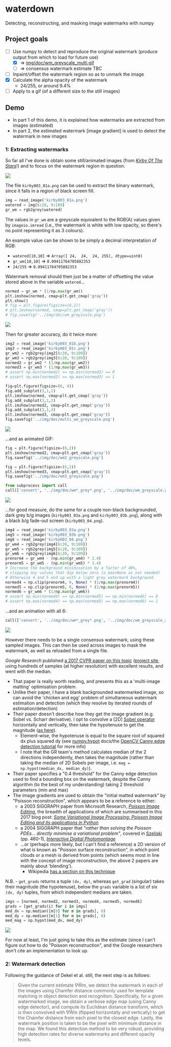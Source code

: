 # waterdown

Detecting, reconstructing, and masking image watermarks with numpy

## Project goals

- [ ] Use numpy to detect and reproduce the original watermark (produce output from which to load for future use)
  - [x] ⇒ [img/doc/wm_greyscale_multi.gif](img/doc/wm_greyscale_multi.gif)
  - [ ] ⇒ consensus watermark estimate TBC
- [ ] Inpaint/offset the watermark region so as to unmark the image
- [x] Calculate the alpha opacity of the watermark
  - 24/255, or around 9.4%
- [ ] Apply to a gif (of a different size to the still images)

## Demo

- In part 1 of this demo, it is explained how watermarks are extracted from images (estimated)
- In part 2, the estimated watermark [image gradient] is used to detect the watermark in new images

### 1: Extracting watermarks

So far all I've done is obtain some still/animated images (from
[_Kirby Of The Stars_](https://en.wikipedia.org/wiki/Kirby_of_the_Stars)!)
and to focus on the watermark region in question.

![](img/kirby003_01a.png)

The file `kirby003_01a.png` can be used to extract the binary watermark,
since it falls in a region of black screen fill.

```py
img = read_image('kirby003_01a.png')
watered = img[6:20, 9:109]
gr_wm = rgb2grey(watered)
```

The values in `gr_wm` are a greyscale equivalent to the RGB(A) values
given by `imageio.imread` (i.e., the watermark is white with low opacity,
so there's no point representing it as 3 colours).

An example value can be shown to be simply a decimal interpretation of RGB:

- `watered[10,10]` ⇒ `Array([ 24,  24,  24, 255], dtype=uint8)`
- `gr_wm[10,10]` ⇒ `0.09411764705882353`
- `24/255` ⇒ `0.09411764705882353`

Watermark removal should then just be a matter of offsetting the value stored
above in the variable `watered`...

```py
normed = gr_wm * (1/np.max(gr_wm))
plt.imshow(normed, cmap=plt.get_cmap('gray'))
plt.show()
# fig = plt.figure(figsize=(6,2))
# plt.imshow(normed, cmap=plt.get_cmap('gray'))
# fig.savefig('../img/doc/wm_greyscale.png')
```

![](img/doc/wm_greyscale.png)

Then for greater accuracy, do it twice more:

```py
img2 = read_image('kirby003_01b.png')
img3 = read_image('kirby003_01c.png')
gr_wm2 = rgb2grey(img2[6:20, 9:109])
gr_wm3 = rgb2grey(img3[6:20, 9:109])
normed2 = gr_wm2 * (1/np.max(gr_wm2))
normed3 = gr_wm3 * (1/np.max(gr_wm3))
# assert np.min(normed2) == np.min(normed3) == 0
# assert np.max(normed2) == np.max(normed3) == 1

fig=plt.figure(figsize=(6, 4))
fig.add_subplot(3,1,1)
plt.imshow(normed, cmap=plt.get_cmap('gray'))
fig.add_subplot(3,1,2)
plt.imshow(normed2, cmap=plt.get_cmap('gray'))
fig.add_subplot(3,1,3)
plt.imshow(normed3, cmap=plt.get_cmap('gray'))
fig.savefig('../img/doc/multi_wm_greyscale.png')
```

![](img/doc/multi_wm_greyscale.png)

...and as animated GIF:

```py
fig = plt.figure(figsize=(6,2))
plt.imshow(normed2, cmap=plt.get_cmap('gray'))
fig.savefig('../img/doc/wm2_greyscale.png')

fig = plt.figure(figsize=(6,2))
plt.imshow(normed3, cmap=plt.get_cmap('gray'))
fig.savefig('../img/doc/wm3_greyscale.png')

from subprocess import call
call(['convert', '../img/doc/wm*_grey*.png', '../img/doc/wm_greyscale.gif'])
```

![](img/doc/wm_greyscale_multi.gif)

...for good measure, do the same for a couple non-black backgrounded,
dark grey b/g images (`kirby003_03a.png` and `kirby003_03b.png`),
along with a black b/g fade-out screen (`kirby003_04.png`).

```py
img4 = read_image('kirby003_03a.png')
img5 = read_image('kirby003_03b.png')
img6 = read_image('kirby003_04.png')
gr_wm4 = rgb2grey(img4[6:20, 9:109])
gr_wm5 = rgb2grey(img5[6:20, 9:109])
gr_wm6 = rgb2grey(img6[6:20, 9:109])
prenorm4 = gr_wm4 - (np.min(gr_wm4) * 1.4)
prenorm5 = gr_wm5 - (np.min(gr_wm5) * 1.4)
# Increase the background minimisation by a factor of 40%,
# clipping any values that dip below zero (a_max=None as not needed)
# Otherwise 4 and 5 end up with a light grey watermark background
normed4 = np.clip(prenorm4, 0, None) * (1/np.max(prenorm4))
normed5 = np.clip(prenorm5, 0, None) * (1/np.max(prenorm5))
normed6 = gr_wm6 * (1/np.max(gr_wm6))
# assert np.min(normed4) == np.min(normed5) == np.min(normed6) == 0
# assert np.max(normed4) == np.max(normed5) == np.max(normed6) == 1
```

...and an animation with all 6:

```py
call(['convert', '../img/doc/wm*_grey*.png', '../img/doc/wm_greyscale_all.gif'])
```

![](img/doc/wm_greyscale_all.gif)

However there needs to be a single consensus watermark, using these sampled images.
This can then be used across images to mask the watermark, as well as reloaded from a single file.

_Google Research_ published [a 2017 CVPR paper on this topic](https://ai.googleblog.com/2017/08/making-visible-watermarks-more-effective.html)
([project site](https://watermark-cvpr17.github.io/), using hundreds of samples (at higher resolution)
with excellent results, and went with the median.

- That paper is really worth reading, and presents this as a 'multi-image matting' optimisation problem.
- Unlike their paper, I have a blank backgrounded watermarked image, so can avoid the 'chicken and egg' problem
  of simultaneous watermark estimation and detection (which they resolve by iterated rounds of estimation/detection)
- Their paper doesn't describe how they get the image gradient (e.g. Sobel vs. Scharr derivative). I opt to convolve a 
  \[2D\] [Sobel operator](https://en.wikipedia.org/wiki/Sobel_operator) horizontally and vertically,
  then take the hypotenuse to get the magnitude ([as here](https://stackoverflow.com/a/7186582/2668831)).
  - Element-wise, the hypotenuse is equal to the square root of squared dx plus squared dy
    (see [numpy.hypot](https://docs.scipy.org/doc/numpy/reference/generated/numpy.hypot.html) docs/the
    [OpenCV Canny edge detection tutorial](https://docs.opencv.org/4.0.0/da/d22/tutorial_py_canny.html) for more info)
  - I note that the GR team's method calculates median of the 2 directions independently, _then_ takes the magnitude
    (rather than taking the median of 2D Sobels per image, i.e. `mag = np.hypot(median_dx, median_dy)`).
- Their paper specifies a "0.4 threshold" for the Canny edge detection used to find a bounding box on the watermark,
  despite the Canny algorithm (to the best of my understanding) taking 2 threshold parameters (min and max)
- The image gradients are used to obtain the "initial matted watermark" by "Poisson reconstruction", which appears
  to be a reference to either:
  - a 2003 SIGGRAPH paper from Microsoft Research,
    [_Poisson Image Editing_](https://www.cs.virginia.edu/~connelly/class/2014/comp_photo/proj2/poisson.pdf),
  the breadth of applications of which are summarised in this 2017 blog post:
  [_Some Variational Image Processing: Poisson Image Editing and its applications in Python_](https://sandipanweb.wordpress.com/2017/10/03/some-variational-image-processing-possion-image-editing-and-its-applications/)
  - a 2004 SIGGRAPH paper that _"rather than solving the Poisson PDEs… directly minimise a variational problem"_,
    covered in [Szeliski](http://szeliski.org/Book/drafts/SzeliskiBook_20100903_draft.pdf#page=482) (pp. 460-1),
    [_Interactive Digital Photomontage_](http://kneecap.cs.berkeley.edu/papers/photomontage/photomontage.pdf)
  - ...or (perhaps more likely, but I can't find a reference) a 2D version of what is known as "Poisson surface reconstruction",
    in which point clouds or a mesh is derived from points (which seems most in line with the concept of image reconstruction,
    the above 2 papers are mainly about 'blending').
    - Wikipedia [has a section on this technique](https://en.wikipedia.org/wiki/Geometry_processing#Poisson_reconstruction_from_surface_points_to_mesh)

N.B. - `get_grads` returns a tuple `(dx, dy)`, whereas `get_grad` (singular) takes their magnitude (the hypotenuse),
below the `grads` variable is a list of six `(dx, dy)` tuples, from which independent medians are taken.

```py
imgs = [normed, normed2, normed3, normed4, normed5, normed6]
grads = [get_grads(i) for i in imgs]
med_dx = np.median([m[0] for m in grads], 0)
med_dy = np.median([m[1] for m in grads], 0)
med_mag = np.hypot(med_dx, med_dy)
```

![](img/doc/wm_med_grad.png)

For now at least, I'm just going to take this as the estimate (since I can't figure out how to do
"Poisson reconstruction", and the Google researchers don't cite an implementation to look up.

### 2: Watermark detection

Following the guidance of Dekel et al. still, the next step is as follows:

> Given the current estimate ∇Ŵm, we detect the watermark in each of the images using Chamfer
distance commonly used for template matching in object detection and recognition. Specifically,
for a given watermarked image, we obtain a verbose edge map (using Canny edge detector), and
compute its Euclidean distance transform, which is then convolved with ∇Ŵm (flipped horizontally
and vertically) to get the Chamfer distance from each pixel to the closest edge. Lastly, the
watermark position is taken to be the pixel with minimum distance in the map. We found this
detection method to be very robust, providing high detection rates for diverse watermarks
and different opacity levels.
